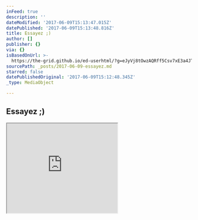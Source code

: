 ```yaml
---
inFeed: true
description: ''
dateModified: '2017-06-09T15:13:47.015Z'
datePublished: '2017-06-09T15:13:48.816Z'
title: Essayez ;)
author: []
publisher: {}
via: {}
isBasedOnUrl: >-
  https://the-grid.github.io/ed-userhtml/?g=eJyVj8tOwzAQRff5Csv7xE3a4JTakRB_wS52xo82JJFn2gq-npRAxQrEaqQ79xzpqiGOJ5Zg0BzpbQAMAMRZSOA0D0QzPgrRIQJhbvuxeI_ew1TY6VVcyhypMwOI7xCRM9FmCm2KMzFM9t-OI_JWiVVwN7Xs5fP7NMeCphOMTDOeyhp6Kd1e9g-2KetK7pw0e2iaqjNNbfjhV8_Qjf7cebipXPqj_DyNLvriCiaRXQhKZ_hBZKqPlwVcN7Bsvfk19hT0ttrckwDRB9LVbtOyTH1tXkBx4z8AJL6FAg
sourcePath: _posts/2017-06-09-essayez.md
starred: false
datePublishedOriginal: '2017-06-09T15:12:48.345Z'
_type: MediaObject

---
```

## Essayez ;)

<iframe src="https://the-grid.github.io/ed-userhtml/?g=eJyVj8tOwzAQRff5Csv7xE3a4JTakRB_wS52xo82JJFn2gq-npRAxQrEaqQ79xzpqiGOJ5Zg0BzpbQAMAMRZSOA0D0QzPgrRIQJhbvuxeI_ew1TY6VVcyhypMwOI7xCRM9FmCm2KMzFM9t-OI_JWiVVwN7Xs5fP7NMeCphOMTDOeyhp6Kd1e9g-2KetK7pw0e2iaqjNNbfjhV8_Qjf7cebipXPqj_DyNLvriCiaRXQhKZ_hBZKqPlwVcN7Bsvfk19hT0ttrckwDRB9LVbtOyTH1tXkBx4z8AJL6FAg" height="244" style=""></iframe>
